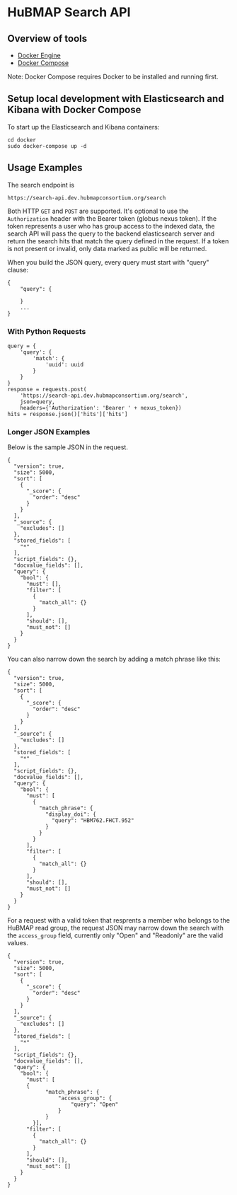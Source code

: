 # HuBMAP Search API

## Overview of tools

- [Docker Engine](https://docs.docker.com/install/)
- [Docker Compose](https://docs.docker.com/compose/install/)

Note: Docker Compose requires Docker to be installed and running first.

## Setup local development with Elasticsearch and Kibana with Docker Compose

To start up the Elasticsearch and Kibana containers:

```
cd docker
sudo docker-compose up -d
```
## Usage Examples

The search endpoint is
````
https://search-api.dev.hubmapconsortium.org/search
````

Both HTTP `GET` and `POST` are supported. It's optional to use the `Authorization` header with the Bearer token (globus nexus token). If the token represents a user who has group access to the indexed data, the search API will pass the query to the backend elasticsearch server and return the search hits that match the query defined in the request. If a token is not present or invalid, only data marked as public will be returned.

When you build the JSON query, every query must start with "query" clause:

````
{
    "query": {
         
    }
    ...
}
````

### With Python Requests

```
query = {
    'query': {
        'match': {
            'uuid': uuid
        }
    }
}
response = requests.post(
    'https://search-api.dev.hubmapconsortium.org/search',
    json=query,
    headers={'Authorization': 'Bearer ' + nexus_token})
hits = response.json()['hits']['hits']
```

### Longer JSON Examples

Below is the sample JSON in the request. 

````
{
  "version": true,
  "size": 5000,
  "sort": [
    {
      "_score": {
        "order": "desc"
      }
    }
  ],
  "_source": {
    "excludes": []
  },
  "stored_fields": [
    "*"
  ],
  "script_fields": {},
  "docvalue_fields": [],
  "query": {
    "bool": {
      "must": [],
      "filter": [
        {
          "match_all": {}
        }
      ],
      "should": [],
      "must_not": []
    }
  }
}
````

You can also narrow down the search by adding a match phrase like this:

````
{
  "version": true,
  "size": 5000,
  "sort": [
    {
      "_score": {
        "order": "desc"
      }
    }
  ],
  "_source": {
    "excludes": []
  },
  "stored_fields": [
    "*"
  ],
  "script_fields": {},
  "docvalue_fields": [],
  "query": {
    "bool": {
      "must": [
        {
          "match_phrase": {
            "display_doi": {
              "query": "HBM762.FHCT.952"
            }
          }
        }
      ],
      "filter": [
        {
          "match_all": {}
        }
      ],
      "should": [],
      "must_not": []
    }
  }
}
````

For a request with a valid token that resprents a member who belongs to the HuBMAP read group, the request JSON may narrow down the search with the `access_group` field, currently only "Open" and "Readonly" are the valid values.

````
{
  "version": true,
  "size": 5000,
  "sort": [
    {
      "_score": {
        "order": "desc"
      }
    }
  ],
  "_source": {
    "excludes": []
  },
  "stored_fields": [
    "*"
  ],
  "script_fields": {},
  "docvalue_fields": [],
  "query": {
    "bool": {
      "must": [
      {
            "match_phrase": {
                "access_group": {
                    "query": "Open"
                }
            }
        }],
      "filter": [
        {
          "match_all": {}
        }
      ],
      "should": [],
      "must_not": []
    }
  }
}
````
